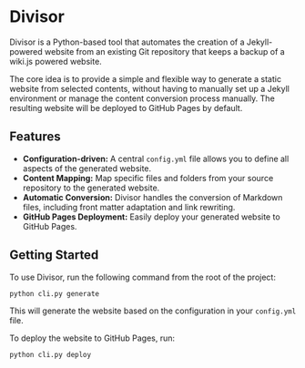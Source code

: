 # Divisor

Divisor is a Python-based tool that automates the creation of a Jekyll-powered website from an existing Git repository that keeps a backup of a wiki.js powered website.

The core idea is to provide a simple and flexible way to generate a static website from selected contents, without having to manually set up a Jekyll environment or manage the content conversion process manually. The resulting website will be deployed to GitHub Pages by default.

## Features

- **Configuration-driven:** A central `config.yml` file allows you to define all aspects of the generated website.
- **Content Mapping:** Map specific files and folders from your source repository to the generated website.
- **Automatic Conversion:** Divisor handles the conversion of Markdown files, including front matter adaptation and link rewriting.
- **GitHub Pages Deployment:** Easily deploy your generated website to GitHub Pages.

## Getting Started

To use Divisor, run the following command from the root of the project:

```bash
python cli.py generate
```

This will generate the website based on the configuration in your `config.yml` file.

To deploy the website to GitHub Pages, run:

```bash
python cli.py deploy
```
